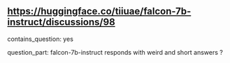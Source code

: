 ## https://huggingface.co/tiiuae/falcon-7b-instruct/discussions/98

contains_question: yes

question_part: falcon-7b-instruct responds with weird and short answers ?